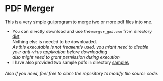 # PDF Merger

This is a very simple gui program to merge two or more 
pdf files into one.<br>
- You can directly download and use the `merger_gui.exe` from directory [dist](https://github.com/s-shifat/mrg-pdf/tree/main/dist) <br> 
  Nothing else is needed to be downloaded. <br> 
  *As this executable is not frequently used, you might need to disable your anti-virus application before downloading <br> also might need to grant permission during execution*
- I have also provided two sample pdfs in directory [samples](https://github.com/s-shifat/mrg-pdf/tree/main/samples) <br>
###### Also if you need, feel free to clone the repository to modify the source code.

